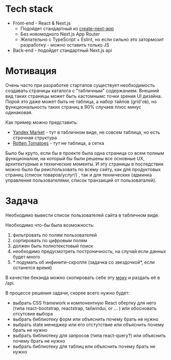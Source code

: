 # Tech stack

- Front-end - React & Next.js
  -  Подойдет стандартный из [create-next-app](https://nextjs.org/docs/pages/api-reference/create-next-app)
  -  Без новомодного Next.js App Router
  -  Желательно c TypeScript + Eslint, но если сильно это затормозит разработку - можно оставить только JS
- Back-end - подойдет стандартный Next.js api

  
# Мотивация

Очень часто при разработке стартапов существует необходимость создавать страницы каталога с "табличным" содержанием. 
Внешний вид таких страницы может быть кастомнымс точки зрения UI дизайна. Порой это даже может быть не таблица, а набор тайлов (grid'ов), но функциональность таких страниц в 90% случаев плюс минус одинаковая. 

Как пример можно представить:
- [Yandex Market](https://market.yandex.ru/catalog--kompiuternaia-tekhnika/54425/list?srnum=2011) - тут в табличном виде, не совсем таблица, но есть строчная структура
- [Rotten Tomatoes](https://www.rottentomatoes.com/browse/movies_in_theaters/) - тут не таблица, а сетка

Было бы круто, если бы в проекте была одна страница со всем полным функционалом, на который бы были решены все основные UX, архитектурные и технические моменты. 
И эту страницы в последствии можно было бы реиспользовать по всему сайту, как для продуктовых страниц (список товаров/услуг/) , так и для технических (админка управления пользователями, список транзакций от пользоваталей).

# Задача

Необходимо вывести список пользователей сайта в табличном виде.

Необходимо что-бы была возможность:
1. фильтровать по полям пользователей
2. сортировать по цифровым полям
3. должен быть полнотекстовый поиск
4. необходимо предусмотреть построничность, на случай если данных будет много
5. \* подумать об инфинити-скролле (задачка со звездочкой*, если останется время)
 
В качестве бекэнда можно скопировать себе эту [моку](https://github.com/Chatterfy/hire/blob/main/users.json) и раздать её в /api.

В процессе решения задачи, скорее всего нужно будет:
- выбрать CSS framework и компонентную React обертку для него  (типа react-bootstrap, reactstrap, tailwindui, or ... ) или обосновать отсутсвие выбора
- выбрать библиотеку форм или объяснить почему брать не нужно
- выбрать state менеджер или его отстутствие или объяснить почему брать не нужно
- выбрать библиотеку для запросов (типа react-query?) или объяснить почему брать не нужно
- выбрать библиотеку для таблиц или объяснить почему брать не нужно
